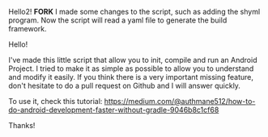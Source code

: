 Hello2! **FORK**
I made some changes to the script, such as adding the shyml
program. Now the script will read a yaml file to generate the
build framework.


Hello!

I've made this little script that allow you to init, compile and run an Android Project. I tried to make it as simple as possible to allow you to understand and modify it easily. If you think there is a very important missing feature, don't hesitate to do a pull request on Github and I will answer quickly.

To use it, check this tutorial:
https://medium.com/@authmane512/how-to-do-android-development-faster-without-gradle-9046b8c1cf68

Thanks!

